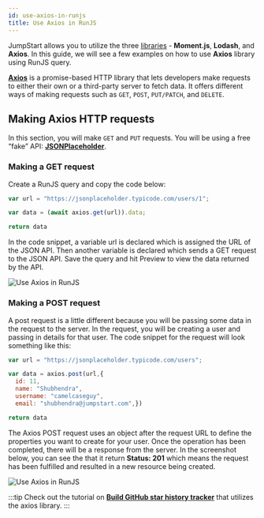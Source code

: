 ```yaml
---
id: use-axios-in-runjs
title: Use Axios in RunJS
---
```


JumpStart allows you to utilize the three [libraries](/docs/data-sources/run-js#libraries) - **Moment.js**, **Lodash**, and **Axios**. In this guide, we will see a few examples on how to use **Axios** library using RunJS query.

**[Axios](https://axios-http.com/docs/intro)** is a promise-based HTTP library that lets developers make requests to either their own or a third-party server to fetch data. It offers different ways of making requests such as `GET`, `POST`, `PUT/PATCH`, and `DELETE`.

## Making Axios HTTP requests

In this section, you will make `GET` and `PUT` requests. You will be using a free “fake” API: **[JSONPlaceholder](https://jsonplaceholder.typicode.com/)**.

### Making a GET request

Create a RunJS query and copy the code below:

```javascript
var url = "https://jsonplaceholder.typicode.com/users/1";

var data = (await axios.get(url)).data;

return data
```

In the code snippet, a variable url is declared which is assigned the URL of the  JSON API. Then another variable is declared which sends a GET request to the JSON API. Save the query and hit Preview to view the data returned by the API.

<div style={{textAlign: 'center'}}>

<img className="screenshot-full" src="/img/how-to/use-axios/get.png" alt="Use Axios in RunJS"/>

</div>

### Making a POST request

A post request is a little different because you will be passing some data in the request to the server. In the request, you will be creating a user and passing in details for that user. The code snippet for the request will look something like this:

```javascript
var url = "https://jsonplaceholder.typicode.com/users";

var data = axios.post(url,{
  id: 11,
  name: "Shubhendra",
  username: "camelcaseguy",
  email: "shubhendra@jumpstart.com",})

return data
```

The Axios POST request uses an object after the request URL to define the properties you want to create for your user. Once the operation has been completed, there will be a response from the server. In the screenshot below, you can see the that it return **Status: 201** which means the request has been fulfilled and resulted in a new resource being created.

<div style={{textAlign: 'center'}}>

<img className="screenshot-full" src="/img/how-to/use-axios/post.png" alt="Use Axios in RunJS"/>

</div>

:::tip
Check out the tutorial on **[Build GitHub star history tracker](https://blog.jumpstart.com/build-github-stars-history-app-in-5-minutes-using-low-code/)** that utilizes the axios library.
:::


